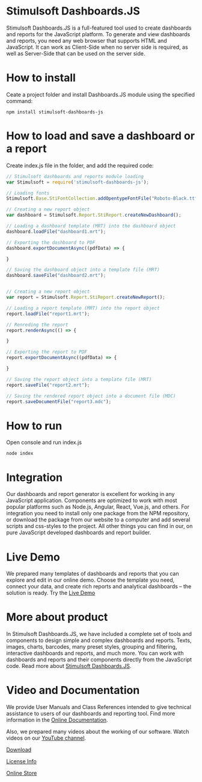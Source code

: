 # Stimulsoft Dashboards.JS
Stimulsoft Dashboards.JS is a full-featured tool used to create dashboards and reports for the JavaScript platform. To generate and view dashboards and reports, you need any web browser that supports HTML and JavaScript. It can work as Client-Side when no server side is required, as well as Server-Side that can be used on the server side.

# How to install
Ceate a project folder and install Dashboards.JS module using the specified command:
```
npm install stimulsoft-dashboards-js
```

# How to load and save a dashboard or a report
Create index.js file in the folder, and add the required code:
```js
// Stimulsoft dashboards and reports module loading
var Stimulsoft = require('stimulsoft-dashboards-js');

// Loading fonts
Stimulsoft.Base.StiFontCollection.addOpentypeFontFile("Roboto-Black.ttf");

// Creating a new report object
var dashboard = Stimulsoft.Report.StiReport.createNewDashboard();

// Loading a dashboard template (MRT) into the dashboard object
dashboard.loadFile("dashboard1.mrt");

// Exporting the dashboard to PDF
dashboard.exportDocumentAsync((pdfData) => {

}

// Saving the dashboard object into a template file (MRT)
dashboard.saveFile("dashboard2.mrt");


// Creating a new report object
var report = Stimulsoft.Report.StiReport.createNewReport();

// Loading a report template (MRT) into the report object
report.loadFile("report1.mrt");

// Renreding the report
report.renderAsync(() => {

}

// Exporting the report to PDF
report.exportDocumentAsync((pdfData) => {

}

// Saving the report object into a template file (MRT)
report.saveFile("report2.mrt");

// Saving the rendered report object into a document file (MDC)
report.saveDocumentFile("report3.mdc");
```

# How to run
Open console and run index.js
```
node index
```

# Integration
Our dashboards and report generator is excellent for working in any JavaScript application. Components are optimized to work with most popular platforms such as Node.js, Angular, React, Vue.js, and others.
For integration you need to install only one package from the NPM repository, or download the package from our website to a computer and add several scripts and css-styles to the project. All other things you can find in our, on pure JavaScript developed dashboards and report builder.

# Live Demo
We prepared many templates of dashboards and reports that you can explore and edit in our online demo. Choose the template you need, connect your data, and create rich reports and analytical dashboards – the solution is ready. Try the [Live Demo](http://demo.stimulsoft.com/#Js)

# More about product
In Stimulsoft Dashboards.JS, we have included a complete set of tools and components to design simple and complex dashboards and reports. Texts, images, charts, barcodes, many preset styles, grouping and filtering, interactive dashboards and reports, and much more. You can work with dashboards and reports and their components directly from the JavaScript code. Read more about [Stimulsoft Dashboards.JS](https://www.stimulsoft.com/en/products/dashboards-js).

# Video and Documentation
We provide User Manuals and Class References intended to give technical assistance to users of our dashboards and reporting tool. Find more information in the [Online Documentation](https://www.stimulsoft.com/en/documentation/online/programming-manual/index.html?reports_js.htm).

Also, we prepared many videos about the working of our software. Watch videos on our [YouTube channel](https://www.youtube.com/c/StimulsoftVideos/videos).

[Download](https://www.stimulsoft.com/en/downloads)

[License Info](https://github.com/stimulsoft/Dashboards.JS/blob/HEAD/LICENSE.md)

[Online Store](https://www.stimulsoft.com/online-store#embedded/dashboards/js)

